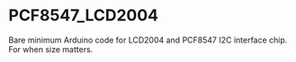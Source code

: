 # PCF8547_LCD2004
Bare minimum Arduino code for LCD2004 and PCF8547 I2C interface chip. For when size matters.
